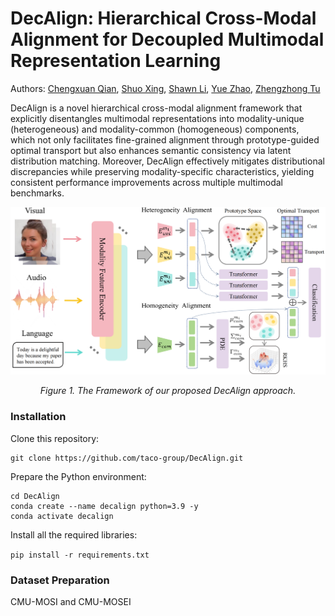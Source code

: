 # DecAlign: Hierarchical Cross-Modal Alignment for Decoupled Multimodal Representation Learning

Authors: [Chengxuan Qian](https://qiancx.com/), [Shuo Xing](https://shuoxing98.github.io/), [Shawn Li](https://lili0415.github.io/), [Yue Zhao](https://viterbi-web.usc.edu/~yzhao010/lab), [Zhengzhong Tu](https://vztu.github.io/)

DecAlign is a novel hierarchical cross-modal alignment framework that explicitly disentangles multimodal representations into modality-unique (heterogeneous) and modality-common (homogeneous) components, which not only facilitates fine-grained alignment through prototype-guided optimal transport but also enhances semantic consistency via latent distribution matching. Moreover, DecAlign effectively mitigates distributional discrepancies while preserving modality-specific characteristics, yielding consistent performance improvements across multiple multimodal benchmarks.

<div align="center">
  <img src="figs\decalign_pip.png" alt="EMMA diagram" width="800"/>
  <p><em>Figure 1. The Framework of our proposed DecAlign approach.</em></p>
</div>

### Installation

Clone this repository:

```
git clone https://github.com/taco-group/DecAlign.git
```

Prepare the Python environment:

```
cd DecAlign
conda create --name decalign python=3.9 -y
conda activate decalign
```

Install all the required libraries:

`pip install -r requirements.txt `

### Dataset Preparation

CMU-MOSI and CMU-MOSEI

